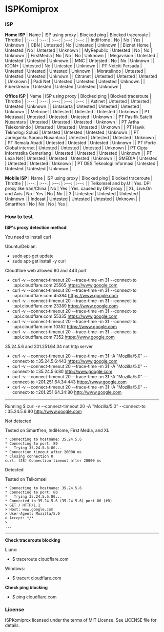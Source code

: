  # ISPKomiprox
 ### ISP
 **Home ISP**
| Name | ISP using proxy | Blocked ping | Blocked traceroute | Throttle |
| :---: | :---: | :---: | :---: | :---: |
| IndiHome | No | No | Yes | Unknown |
| CBN | Untested | No | Untested | Unknown |
| Biznet Home | Untested | No | Untested | Unknown |
| MyRepublic | Untested | No | No | Unknown |
| FirstMedia | No | No | No | Unknown |
| Megavision | Untested | Untested | Untested | Unknown |
| MNC | Untested | No | No | Unknown |
| ICON+ | Untested | No | Untested | Unknown |
| PT Netciti Persada | Untested | Untested | Untested | Unknown |
| Moratelindo | Untested | Untested | Untested | Unknown |
| Citranet | Untested | Untested | Untested | Unknown |
| Padi Net | Untested | Untested | Untested | Unknown |
| Fiberstream | Untested | Untested | Untested | Unknown |

**Office ISP**
| Name | ISP using proxy | Blocked ping | Blocked traceroute | Throttle |
| :---: | :---: | :---: | :---: | :---: |
| Astinet | Untested | Untested | Untested | Unknown |
| Lintasarta | Untested | Untested | Untested | Unknown |
| Metronet | Untested | Untested | Untested | Unknown |
| PT Metrasat | Untested | Untested | Untested | Unknown |
| PT Pasifik Satelit Nusantara | Untested | Untested | Untested | Unknown |
| PT Artha Telekomindo | Untested | Untested | Untested | Unknown |
| PT Hawk Teknologi Solusi | Untested | Untested | Untested | Unknown |
| PT Jaringanku Sarana Nusantara | Untested | Untested | Untested | Unknown |
| PT Remala Abadi | Untested | Untested | Untested | Unknown |
| PT iForte Global internet | Untested | Untested | Untested | Unknown |
| PT Cipta Informatika Cemeriang | Untested | Untested | Untested | Unknown |
| PT Lexa Net | Untested | Untested | Untested | Unknown |
| GMEDIA | Untested | Untested | Untested | Unknown |
| PT DES Teknologi Informasi | Untested | Untested | Untested | Unknown |

**Mobile ISP**
| Name | ISP using proxy | Blocked ping | Blocked traceroute | Throttle |
| :---: | :---: | :---: | :---: | :---: |
| Telkomsel and by.U | Yes. DPI proxy like Iran/China | No | Yes | Yes. caused by DPI proxy |
| XL, Live.On and Axis | No | Yes | No | No |
| 3 | Untested | Untested | Untested | Unknown |
| Indosat | Untested | Untested | Untested | Unknown |
| Smartfren | No | No | No | Yes |

### How to test

**ISP's proxy detection method**

You need to install curl

Ubuntu/Debian:
- sudo apt-get update
- sudo apt-get install -y curl

Cloudflare web allowed 80 and 443 port
- curl -v --connect-timeout 20 --trace-time -m 31 --connect-to ::api.cloudflare.com:25565 https://www.google.com
- curl -v --connect-timeout 20 --trace-time -m 31 --connect-to ::api.cloudflare.com:45384 https://www.google.com
- curl -v --connect-timeout 20 --trace-time -m 31 --connect-to ::api.cloudflare.com:23389 https://www.google.com
- curl -v --connect-timeout 20 --trace-time -m 31 --connect-to ::api.cloudflare.com:55335 https://www.google.com
- curl -v --connect-timeout 20 --trace-time -m 31 --connect-to ::api.cloudflare.com:10352 https://www.google.com
- curl -v --connect-timeout 20 --trace-time -m 31 --connect-to ::api.cloudflare.com:7352 https://www.google.com

35.24.5.6 and 201.251.64.34 not http server
- curl -v --connect-timeout 20 --trace-time -m 31 -A "Mozilla/5.0" --connect-to ::35.24.5.6:443 https://www.google.com
- curl -v --connect-timeout 20 --trace-time -m 31 -A "Mozilla/5.0" --connect-to ::35.24.5.6:80 http://www.google.com
- curl -v --connect-timeout 20 --trace-time -m 31 -A "Mozilla/5.0" --connect-to ::201.251.64.34:443 https://www.google.com
- curl -v --connect-timeout 20 --trace-time -m 31 -A "Mozilla/5.0" --connect-to ::201.251.64.34:80 http://www.google.com

-----------------------------------------

Running
$ curl -v --connect-timeout 20 -A "Mozilla/5.0" --connect-to ::35.24.5.6:80 http://www.google.com

Not detected

Tested on Smartfren, IndiHome, First Media, and XL
```
* Connecting to hostname: 35.24.5.6
* Connecting to port: 80
*   Trying 35.24.5.6:80...
* Connection timeout after 20000 ms
* Closing connection 0
curl: (28) Connection timeout after 20000 ms
```
Detected

Tested on Telkomsel
```
* Connecting to hostname: 35.24.5.6
* Connecting to port: 80
*   Trying 35.24.5.6:80...
* Connected to 35.24.5.6 (35.24.5.6) port 80 (#0)
> GET / HTTP/1.1
> Host: www.google.com
> User-Agent: Mozilla/5.0
> Accept: */*
>
...
```
-----------------------------------------
**Check traceroute blocking**

Liunx:
- $ traceroute cloudflare.com

Windows:
- $ tracert cloudflare.com

**Check ping blocking**

- $ ping cloudflare.com


### License
ISPKomiprox licensed under the terms of MIT License. See LICENSE file for details. 
